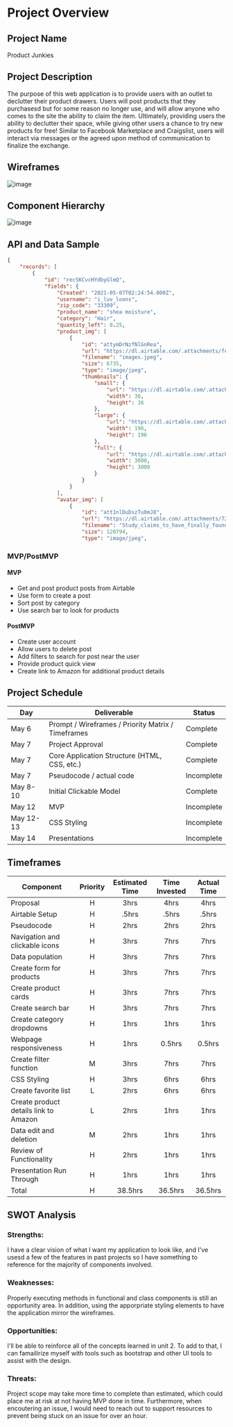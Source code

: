 # Project Overview

## Project Name

Product Junkies

## Project Description

The purpose of this web application is to provide users with an outlet to declutter their product drawers. Users will post products that they purchasesd but for some reason no longer use, and will allow anyone who comes to the site the ability to claim the item. Ultimately, providing users the ability to declutter their space, while giving other users a chance to try new products for free! Similar to Facebook Marketplace and Craigslist, users will interact via messages or the agreed upon method of communication to finalize the exchange.

## Wireframes

![image](https://user-images.githubusercontent.com/80142574/117384370-c8b95b80-aeb0-11eb-8542-5176c49c4a6a.png)

## Component Hierarchy
![image](https://user-images.githubusercontent.com/80142574/117393958-3a020a00-aec3-11eb-8a2a-5e8a1acc683c.png)

## API and Data Sample

```json
{
    "records": [
        {
            "id": "recSKCvcHYdbyGlmQ",
            "fields": {
                "Created": "2021-05-07T02:24:54.000Z",
                "username": "i_luv_loons",
                "zip_code": "33309",
                "product_name": "shea moisture",
                "category": "Hair",
                "quantity_left": 0.25,
                "product_img": [
                    {
                        "id": "attymDrNzfNlGnRea",
                        "url": "https://dl.airtable.com/.attachments/fe4e9787f548be8c9762283842386bb7/bc693f40/images.jpeg",
                        "filename": "images.jpeg",
                        "size": 6735,
                        "type": "image/jpeg",
                        "thumbnails": {
                            "small": {
                                "url": "https://dl.airtable.com/.attachmentThumbnails/4112bec492cce0f505009cc770f71831/bd533b07",
                                "width": 36,
                                "height": 36
                            },
                            "large": {
                                "url": "https://dl.airtable.com/.attachmentThumbnails/349e6cebe63ec0dbb95caf2b609d93dc/7d30d606",
                                "width": 196,
                                "height": 196
                            },
                            "full": {
                                "url": "https://dl.airtable.com/.attachmentThumbnails/08a0a91f2a16b4b466f171bbdb3ce652/30433736",
                                "width": 3000,
                                "height": 3000
                            }
                        }
                    }
                ],
                "avatar_img": [
                    {
                        "id": "att1nlDuDszTu0mJ8",
                        "url": "https://dl.airtable.com/.attachments/724d03da329ac2460c0d64de04e5b7be/dd27087c/Study_claims_to_have_finally_found_the_SECRET_that_can_make_women_...",
                        "filename": "Study_claims_to_have_finally_found_the_SECRET_that_can_make_women_...",
                        "size": 120794,
                        "type": "image/jpeg",
```

### MVP/PostMVP
  

#### MVP 

- Get and post product posts from Airtable
- Use form to create a post
- Sort post by category
- Use search bar to look for products 

#### PostMVP  

- Create user account
- Allow users to delete post
- Add filters to search for post near the user
- Provide product quick view
- Create link to Amazon for additional product details

## Project Schedule

|  Day | Deliverable | Status
|---|---| ---|
|May 6| Prompt / Wireframes / Priority Matrix / Timeframes | Complete
|May 7| Project Approval | Complete
|May 7| Core Application Structure (HTML, CSS, etc.) | Complete
|May 7| Pseudocode / actual code | Incomplete
|May 8-10| Initial Clickable Model  | Complete
|May 12| MVP | Incomplete
|May 12-13| CSS Styling | Incomplete
|May 14| Presentations | Incomplete

## Timeframes

| Component | Priority | Estimated Time | Time Invested | Actual Time |
| --- | :---: |  :---: | :---: | :---: |
| Proposal| H | 3hrs| 4hrs | 4hrs |
| Airtable Setup | H | .5hrs| .5hrs | .5hrs |
| Pseudocode | H | 2hrs| 2hrs | 2hrs |
| Navigation and clickable icons| H | 3hrs| 7hrs | 7hrs |
| Data population| H | 3hrs| 7hrs | 7hrs |
| Create form for products| H | 3hrs| 7hrs | 7hrs |
| Create product cards| H | 3hrs| 7hrs | 7hrs |
| Create search bar| H | 3hrs| 7hrs | 7hrs |
| Create category dropdowns| H | 1hrs| 1hrs | 1hrs |
| Webpage responsiveness | H | 1hrs| 0.5hrs | 0.5hrs |
| Create filter function | M | 3hrs| 7hrs | 7hrs |
| CSS Styling | H | 3hrs| 6hrs | 6hrs |
| Create favorite list | L | 2hrs| 6hrs | 6hrs |
| Create product details link to Amazon| L | 2hrs| 1hrs | 1hrs |
| Data edit and deletion | M| 2hrs| 1hrs | 1hrs |
| Review of Functionality | H | 2hrs| 1hrs | 1hrs |
| Presentation Run Through | H | 1hrs| 1hrs | 1hrs |
| Total | H | 38.5hrs| 36.5hrs | 36.5hrs |
## SWOT Analysis

### Strengths:
I have a clear vision of what I want my application to look like, and I've usesd a few of the features in past projects so I have something to reference for the majority of components involved.
### Weaknesses:
Properly executing methods in functional and class components is still an opportunity area. In addition, using the apporpriate styling elements to have the application mirror the wireframes.
### Opportunities:
I'll be able to reinforce all of the concepts learned in unit 2. To add to that, I can famailirize myself with tools such as bootstrap and other UI tools to assist with the design.
### Threats:
Project scope may take more time to complete than estimated, which could place me at risk at not having MVP done in time. Furthermore, when encoutering an issue, I would need to reach out to support resources to prevent being stuck on an issue for over an hour.
